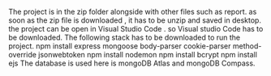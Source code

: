 
The project is in the zip folder alongside with other files such as report. as soon as the zip file is downloaded , it has to be unzip and saved in desktop. the project can be open in Visual Studio Code . so Visual studio Code has to be downloaded.
The following stack has to be downloaded to run the project.
npm install express mongoose body-parser cookie-parser method-override jsonwebtoken
npm install nodemon
npm install bcrypt
npm install ejs
The database is used here is mongoDB Atlas and mongoDB Compass. 